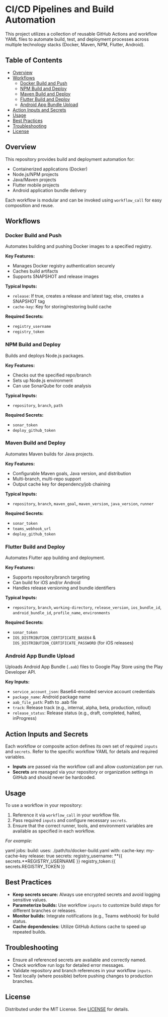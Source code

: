 # CI/CD Pipelines and Build Automation

This project utilizes a collection of reusable GitHub Actions and workflow YAML files to automate build, test, and deployment processes across multiple technology stacks (Docker, Maven, NPM, Flutter, Android).

## Table of Contents

- [Overview](#overview)
- [Workflows](#workflows)
  - [Docker Build and Push](#docker-build-and-push)
  - [NPM Build and Deploy](#npm-build-and-deploy)
  - [Maven Build and Deploy](#maven-build-and-deploy)
  - [Flutter Build and Deploy](#flutter-build-and-deploy)
  - [Android App Bundle Upload](#android-app-bundle-upload)
- [Action Inputs and Secrets](#action-inputs-and-secrets)
- [Usage](#usage)
- [Best Practices](#best-practices)
- [Troubleshooting](#troubleshooting)
- [License](#license)

## Overview

This repository provides build and deployment automation for:

- Containerized applications (Docker)
- Node.js/NPM projects
- Java/Maven projects
- Flutter mobile projects
- Android application bundle delivery

Each workflow is modular and can be invoked using `workflow_call` for easy composition and reuse.

## Workflows

### Docker Build and Push

Automates building and pushing Docker images to a specified registry.

**Key Features:**

- Manages Docker registry authentication securely
- Caches build artifacts
- Supports SNAPSHOT and release images

**Typical Inputs:**

- `release`: If true, creates a release and latest tag; else, creates a SNAPSHOT tag
- `cache-key`: Key for storing/restoring build cache

**Required Secrets:**

- `registry_username`
- `registry_token`

### NPM Build and Deploy

Builds and deploys Node.js packages.

**Key Features:**

- Checks out the specified repo/branch
- Sets up Node.js environment
- Can use SonarQube for code analysis

**Typical Inputs:**

- `repository`, `branch`, `path`

**Required Secrets:**

- `sonar_token`
- `deploy_github_token`

### Maven Build and Deploy

Automates Maven builds for Java projects.

**Key Features:**

- Configurable Maven goals, Java version, and distribution
- Multi-branch, multi-repo support
- Output cache key for dependency/job chaining

**Typical Inputs:**

- `repository`, `branch`, `maven_goal`, `maven_version`, `java_version`, `runner`

**Required Secrets:**

- `sonar_token`
- `teams_webhook_url`
- `deploy_github_token`

### Flutter Build and Deploy

Automates Flutter app building and deployment.

**Key Features:**

- Supports repository/branch targeting
- Can build for iOS and/or Android
- Handles release versioning and bundle identifiers

**Typical Inputs:**

- `repository`, `branch`, `working-directory`, `release_version`, `ios_bundle_id`, `android_bundle_id`, `profile_name`, `environments`

**Required Secrets:**

- `sonar_token`
- `IOS_DISTRIBUTION_CERTIFICATE_BASE64` & `IOS_DISTRIBUTION_CERTIFICATE_PASSWORD` (for iOS releases)

### Android App Bundle Upload

Uploads Android App Bundle (`.aab`) files to Google Play Store using the Play Developer API.

**Key Inputs:**

- `service_account_json`: Base64-encoded service account credentials
- `package_name`: Android package name
- `aab_file_path`: Path to .aab file
- `track`: Release track (e.g., internal, alpha, beta, production, rollout)
- `release_status`: Release status (e.g., draft, completed, halted, inProgress)

## Action Inputs and Secrets

Each workflow or composite action defines its own set of required `inputs` and `secrets`. Refer to the specific workflow YAML for details and required variables.

- **Inputs** are passed via the workflow call and allow customization per run.
- **Secrets** are managed via your repository or organization settings in GitHub and should never be hardcoded.

## Usage

To use a workflow in your repository:

1. Reference it via `workflow_call` in your workflow file.
2. Pass required `inputs` and configure necessary `secrets`.
3. Ensure that the correct runner, tools, and environment variables are available as specified in each workflow.

_For example:_


yaml jobs: build: uses: ./path/to/docker-build.yaml with: cache-key: my-cache-key release: true secrets: registry\_username: **{{ secrets.**REGISTRY\_USERNAME }} registry\_token:{{ secrets.REGISTRY\_TOKEN }}


## Best Practices

- **Keep secrets secure:** Always use encrypted secrets and avoid logging sensitive values.
- **Parameterize builds:** Use workflow `inputs` to customize build steps for different branches or releases.
- **Monitor builds:** Integrate notifications (e.g., Teams webhook) for build status.
- **Cache dependencies:** Utilize GitHub Actions cache to speed up repeated builds.

## Troubleshooting

- Ensure all referenced secrets are available and correctly named.
- Check workflow run logs for detailed error messages.
- Validate repository and branch references in your workflow `inputs`.
- Test locally (where possible) before pushing changes to production branches.

## License

Distributed under the MIT License. See [LICENSE](LICENSE) for details.
